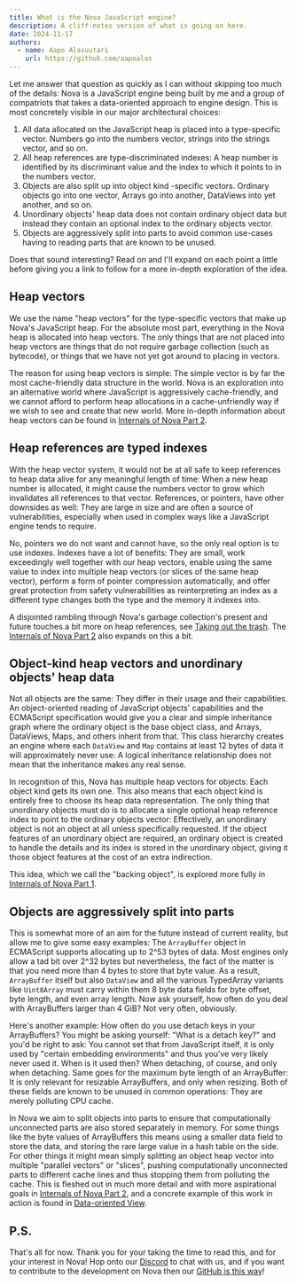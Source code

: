 ```yaml
---
title: What is the Nova JavaScript engine?
description: A cliff-notes version of what is going on here.
date: 2024-11-17
authors:
  - name: Aapo Alasuutari
    url: https://github.com/aapoalas
---
```


Let me answer that question as quickly as I can without skipping too much of the
details: Nova is a JavaScript engine being built by me and a group of
compatriots that takes a data-oriented approach to engine design. This is most
concretely visible in our major architectural choices:

1. All data allocated on the JavaScript heap is placed into a type-specific
   vector. Numbers go into the numbers vector, strings into the strings vector,
   and so on.
2. All heap references are type-discriminated indexes: A heap number is
   identified by its discriminant value and the index to which it points to in
   the numbers vector.
3. Objects are also split up into object kind -specific vectors. Ordinary
   objects go into one vector, Arrays go into another, DataViews into yet
   another, and so on.
4. Unordinary objects' heap data does not contain ordinary object data but
   instead they contain an optional index to the ordinary objects vector.
5. Objects are aggressively split into parts to avoid common use-cases having to
   reading parts that are known to be unused.

Does that sound interesting? Read on and I'll expand on each point a little
before giving you a link to follow for a more in-depth exploration of the idea.

## Heap vectors

We use the name "heap vectors" for the type-specific vectors that make up Nova's
JavaScript heap. For the absolute most part, everything in the Nova heap is
allocated into heap vectors. The only things that are not placed into heap
vectors are things that do not require garbage collection (such as bytecode), or
things that we have not yet got around to placing in vectors.

The reason for using heap vectors is simple: The simple vector is by far the
most cache-friendly data structure in the world. Nova is an exploration into an
alternative world where JavaScript is aggressively cache-friendly, and we cannot
afford to perform heap allocations in a cache-unfriendly way if we wish to see
and create that new world. More in-depth information about heap vectors can be
found in [Internals of Nova Part 2][2].

## Heap references are typed indexes

With the heap vector system, it would not be at all safe to keep references to
heap data alive for any meaningful length of time: When a new heap number is
allocated, it might cause the numbers vector to grow which invalidates all
references to that vector. References, or pointers, have other downsides as
well: They are large in size and are often a source of vulnerabilities,
especially when used in complex ways like a JavaScript engine tends to require.

No, pointers we do not want and cannot have, so the only real option is to use
indexes. Indexes have a lot of benefits: They are small, work exceedingly well
together with our heap vectors, enable using the same value to index into
multiple heap vectors (or slices of the same heap vector), perform a form of
pointer compression automatically, and offer great protection from safety
vulnerabilities as reinterpreting an index as a different type changes both the
type and the memory it indexes into.

A disjointed rambling through Nova's garbage collection's present and future
touches a bit more on heap references, see [Taking out the trash][3]. The
[Internals of Nova Part 2][2] also expands on this a bit.

## Object-kind heap vectors and unordinary objects' heap data

Not all objects are the same: They differ in their usage and their capabilities.
An object-oriented reading of JavaScript objects' capabilities and the
ECMAScript specification would give you a clear and simple inheritance graph
where the ordinary object is the base object class, and Arrays, DataViews, Maps,
and others inherit from that. This class hierarchy creates an engine where each
`DataView` and `Map` contains at least 12 bytes of data it will approximately
never use: A logical inheritance relationship does not mean that the inheritance
makes any real sense.

In recognition of this, Nova has multiple heap vectors for objects: Each object
kind gets its own one. This also means that each object kind is entirely free to
choose its heap data representation. The only thing that unordinary objects must
do is to allocate a single optional heap reference index to point to the
ordinary objects vector: Effectively, an unordinary object is not an object at
all unless specifically requested. If the object features of an unordinary
object are required, an ordinary object is created to handle the details and its
index is stored in the unordinary object, giving it those object features at the
cost of an extra indirection.

This idea, which we call the "backing object", is explored more fully in
[Internals of Nova Part 1][1].

## Objects are aggressively split into parts

This is somewhat more of an aim for the future instead of current reality, but
allow me to give some easy examples: The `ArrayBuffer` object in ECMAScript
supports allocating up to 2^53 bytes of data. Most engines only allow a tad bit
over 2^32 bytes but nevertheless, the fact of the matter is that you need more
than 4 bytes to store that byte value. As a result, `ArrayBuffer` itself but
also `DataView` and all the various TypedArray variants like `Uint8Array` must
carry within them 8 byte data fields for byte offset, byte length, and even
array length. Now ask yourself, how often do you deal with ArrayBuffers larger
than 4 GiB? Not very often, obviously.

Here's another example: How often do you use detach keys in your ArrayBuffers?
You might be asking yourself: "What is a detach key?" and you'd be right to ask:
You cannot set that from JavaScript itself, it is only used by "certain
embedding environments" and thus you've very likely never used it. When is it
used then? When detaching, of course, and only when detaching. Same goes for the
maximum byte length of an ArrayBuffer: It is only relevant for resizable
ArrayBuffers, and only when resizing. Both of these fields are known to be
unused in common operations: They are merely polluting CPU cache.

In Nova we aim to split objects into parts to ensure that computationally
unconnected parts are also stored separately in memory. For some things like the
byte values of ArrayBuffers this means using a smaller data field to store the
data, and storing the rare large value in a hash table on the side. For other
things it might mean simply splitting an object heap vector into multiple
"parallel vectors" or "slices", pushing computationally unconnected parts to
different cache lines and thus stopping them from polluting the cache. This is
fleshed out in much more detail and with more aspirational goals in
[Internals of Nova Part 2][2], and a concrete example of this work in action is
found in [Data-oriented View][4].

## P.S.

That's all for now. Thank you for your taking the time to read this, and for
your interest in Nova! Hop onto our [Discord][5] to chat with us, and if you
want to contribute to the development on Nova then our [GitHub is this way][6]!

[1]: ./internals-of-nova-part-1
[2]: ./internals-of-nova-part-2
[3]: ./taking-out-the-trash
[4]: ./data-oriented-view
[5]: https://discord.gg/bwY4TRB8J7
[6]: https://github.com/trynova/nova
